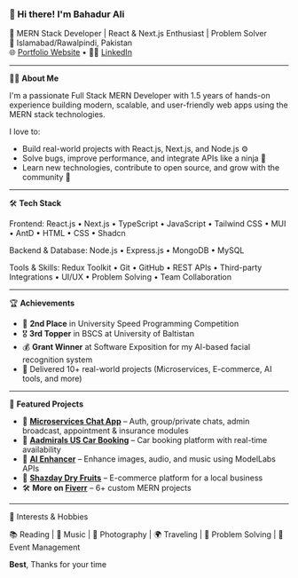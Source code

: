 ### 👋 Hi there! I'm Bahadur Ali

🚀 MERN Stack Developer | React & Next.js Enthusiast | Problem Solver  
📍 Islamabad/Rawalpindi, Pakistan  
🌐 [Portfolio Website](https://bahadurali.vercel.app) • 🧑‍💼 [LinkedIn](https://www.linkedin.com/in/bahaduralisalik)  

---

🧑‍💻 **About Me**

I'm a passionate Full Stack MERN Developer with 1.5 years of hands-on experience building modern, scalable, and user-friendly web apps using the MERN stack technologies.

I love to:
- Build real-world projects with React.js, Next.js, and Node.js ⚙️
- Solve bugs, improve performance, and integrate APIs like a ninja 🔧
- Learn new technologies, contribute to open source, and grow with the community 🚀

---

🛠️ **Tech Stack**

Frontend: 
React.js • Next.js • TypeScript • JavaScript • Tailwind CSS • MUI • AntD • HTML • CSS • Shadcn  

Backend & Database:
Node.js • Express.js • MongoDB • MySQL  

Tools & Skills: 
Redux Toolkit • Git • GitHub • REST APIs • Third-party Integrations • UI/UX • Problem Solving • Team Collaboration  

---

🏆 **Achievements**

- 🥈 **2nd Place** in University Speed Programming Competition  
- 🎖️ **3rd Topper** in BSCS at University of Baltistan  
- 💰 **Grant Winner** at Software Exposition for my AI-based facial recognition system  
- 🌟 Delivered 10+ real-world projects (Microservices, E-commerce, AI tools, and more)
  
---

🔨 **Featured Projects**

- 🔐 **[Microservices Chat App](https://github.com/salik-dev)** – Auth, group/private chats, admin broadcast, appointment & insurance modules  
- 🚗 **[Aadmirals US Car Booking](https://aadmirals.com)** – Car booking platform with real-time availability  
- 🧠 **[AI Enhancer](https://ai-img-enhancer.vercel.app)** – Enhance images, audio, and music using ModelLabs APIs  
- 🌰 **[Shazday Dry Fruits](https://shazday.vercel.app/)** – E-commerce platform for a local business  
- 🛠️ **More on [Fiverr](https://www.fiverr.com/saa1ik?public_mode=true)** – 6+ custom MERN projects

---

🌱 Interests & Hobbies

📚 Reading | 🎵 Music | 📸 Photography | 🌍 Traveling | 🧩 Problem Solving | 🎯 Event Management


**Best**,
Thanks for your time
